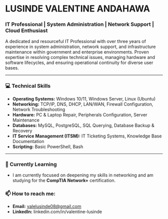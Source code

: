 # LUSINDE VALENTINE ANDAHAWA

### IT Professional | System Administration | Network Support | Cloud Enthusiast

A dedicated and resourceful IT Professional with over three years of experience in system administration, network support, and infrastructure maintenance within government and enterprise environments. Proven expertise in resolving complex technical issues, managing hardware and software lifecycles, and ensuring operational continuity for diverse user bases.

---

### 💻 Technical Skills

* **Operating Systems:** Windows 10/11, Windows Server, Linux (Ubuntu)
* **Networking:** TCP/IP, DNS, DHCP, LAN/WAN, Firewall Configuration, Network Troubleshooting
* **Hardware:** PC & Laptop Repair, Peripherals Configuration, Server Maintenance
* **Databases:** MySQL, PostgreSQL, SQL Querying, Database Backup & Recovery
* **IT Service Management (ITSM):** IT Ticketing Systems, Knowledge Base Documentation
* **Scripting:** Basic PowerShell, Bash

---

### 🌱 Currently Learning

* I am currently focused on deepening my skills in networking and am studying for the **CompTIA Network+** certification.

### 📫 How to reach me:
* **Email:** valelusinde08@gmail.com
* **LinkedIn:** linkedin.com/in/valentine-lusinde
